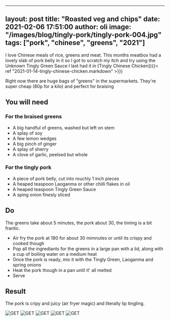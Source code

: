 
---
layout: post
title:  "Roasted veg and chips"
date:   2021-02-06 17:51:00
author: oli
image: "/images/blog/tingly-pork/tingly-pork-004.jpg"
tags: ["pork", "chinese", "greens", "2021"]
---

I love Chinese meals of rice, greens and meat.  This months meatbox had a lovely slab of pork belly in it so I got to scratch my itch and try using the Unknown Tingly Green Sauce I last had it in [Tingly Chinese Chicken]({{< ref "2021-01-14-tingly-chinese-chicken.markdown" >}})

Right now there are huge bags of "greens" in the supermarkets.  They're super cheap (80p for a kilo) and perfect for braising

## You will need

### For the braised greens

* A big handful of greens, washed but left on stem
* A splay of soy
* A few lemon wedges
* A big pinch of ginger
* A splay of sherry
* A clove of garlic, peelsed but whole

### For the tingly pork

* A piece of pork belly, cut into rouchly 1 inch pieces
* A heaped teaspoon Laoganma or other chilli flakes in oil
* A heaped teaspoon Tingly Green Sauce
* A sping onion finesly sliced


## Do

The greens take about 5 minutes, the pork about 30, the timing is a bit frantic.

* Air fry the pork at 180 for about 30 mimnutes or until its crispy and cooked though
* Pop all the ingrediants for the greens in a large pan with a lid, along with a cup of boiling water on a medium heat
* Once the pork is ready, mix it with the Tingly Green, Laoganma and spring onions
* Heat the pork though in a pan until it' all melted
* Serve


## Result

The pork is cripy and juicy (air fryer magic) and literally lip tingling.

![GET](/images/blog/tingly-pork/tingly-pork-001.jpg)
![GET](/images/blog/tingly-pork/tingly-pork-002.jpg)
![GET](/images/blog/tingly-pork/tingly-pork-003.jpg)
![GET](/images/blog/tingly-pork/tingly-pork-004.jpg)
![GET](/images/blog/tingly-pork/tingly-pork-005.jpg)
